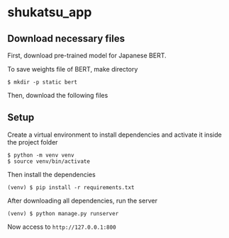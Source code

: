# shukatsu_app

## Download necessary files

First, download pre-trained model for Japanese BERT.

To save weights file of BERT, make directory

```
$ mkdir -p static bert
```

Then, download the following files

## Setup

Create a virtual environment to install dependencies and activate it inside the project folder

```
$ python -m venv venv
$ source venv/bin/activate
```

Then install the dependencies

```
(venv) $ pip install -r requirements.txt
```

After downloading all dependencies, run the server 

```
(venv) $ python manage.py runserver
```

Now access to `http://127.0.0.1:800`